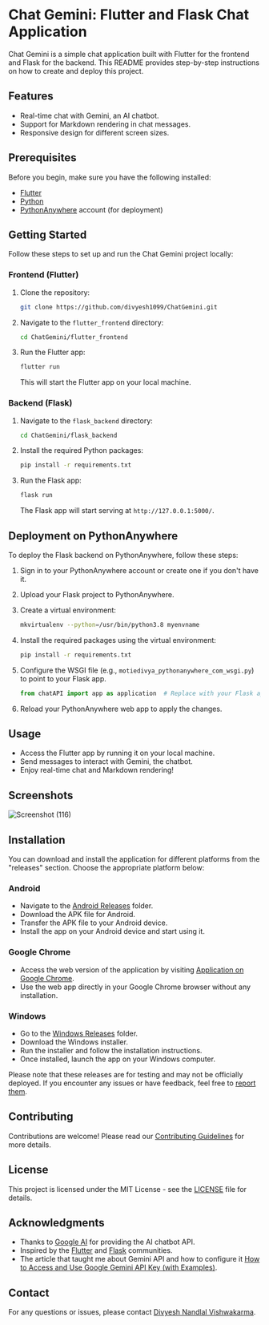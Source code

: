 # Chat Gemini: Flutter and Flask Chat Application

Chat Gemini is a simple chat application built with Flutter for the frontend and Flask for the backend. This README provides step-by-step instructions on how to create and deploy this project.

## Features

- Real-time chat with Gemini, an AI chatbot.
- Support for Markdown rendering in chat messages.
- Responsive design for different screen sizes.

## Prerequisites

Before you begin, make sure you have the following installed:

- [Flutter](https://flutter.dev/docs/get-started/install)
- [Python](https://www.python.org/downloads/)
- [PythonAnywhere](https://www.pythonanywhere.com/) account (for deployment)

## Getting Started

Follow these steps to set up and run the Chat Gemini project locally:

### Frontend (Flutter)

1. Clone the repository:

   ```bash
   git clone https://github.com/divyesh1099/ChatGemini.git
   ```

2. Navigate to the `flutter_frontend` directory:

   ```bash
   cd ChatGemini/flutter_frontend
   ```

3. Run the Flutter app:

   ```bash
   flutter run
   ```

   This will start the Flutter app on your local machine.

### Backend (Flask)

1. Navigate to the `flask_backend` directory:

   ```bash
   cd ChatGemini/flask_backend
   ```

2. Install the required Python packages:

   ```bash
   pip install -r requirements.txt
   ```

3. Run the Flask app:

   ```bash
   flask run
   ```

   The Flask app will start serving at `http://127.0.0.1:5000/`.

## Deployment on PythonAnywhere

To deploy the Flask backend on PythonAnywhere, follow these steps:

1. Sign in to your PythonAnywhere account or create one if you don't have it.

2. Upload your Flask project to PythonAnywhere.

3. Create a virtual environment:

   ```bash
   mkvirtualenv --python=/usr/bin/python3.8 myenvname
   ```

4. Install the required packages using the virtual environment:

   ```bash
   pip install -r requirements.txt
   ```

5. Configure the WSGI file (e.g., `motiedivya_pythonanywhere_com_wsgi.py`) to point to your Flask app.

   ```python
   from chatAPI import app as application  # Replace with your Flask app name
   ```

6. Reload your PythonAnywhere web app to apply the changes.

## Usage

- Access the Flutter app by running it on your local machine.
- Send messages to interact with Gemini, the chatbot.
- Enjoy real-time chat and Markdown rendering!

## Screenshots

![Screenshot (116)](https://github.com/divyesh1099/ChatGemini/assets/65925922/382abbf0-c8e2-41e0-ae18-2648d9bf8d1f)

## Installation

You can download and install the application for different platforms from the "releases" section. Choose the appropriate platform below:

### Android

- Navigate to the [Android Releases](releases/Android) folder.
- Download the APK file for Android.
- Transfer the APK file to your Android device.
- Install the app on your Android device and start using it.

### Google Chrome

- Access the web version of the application by visiting [Application on Google Chrome](releases/Google%20Chrome).
- Use the web app directly in your Google Chrome browser without any installation.

### Windows

- Go to the [Windows Releases](releases/Windows) folder.
- Download the Windows installer.
- Run the installer and follow the installation instructions.
- Once installed, launch the app on your Windows computer.

Please note that these releases are for testing and may not be officially deployed. If you encounter any issues or have feedback, feel free to [report them](https://github.com/divyesh1099/ChatGemini/issues).

## Contributing

Contributions are welcome! Please read our [Contributing Guidelines](CONTRIBUTING.md) for more details.

## License

This project is licensed under the MIT License - see the [LICENSE](LICENSE) file for details.

## Acknowledgments

- Thanks to [Google AI](https://ai.google/) for providing the AI chatbot API.
- Inspired by the [Flutter](https://flutter.dev/) and [Flask](https://flask.palletsprojects.com/) communities.
- The article that taught me about Gemini API and how to configure it [How to Access and Use Google Gemini API Key (with Examples)](https://beebom.com/how-use-google-gemini-api-key/amp/). 

## Contact

For any questions or issues, please contact [Divyesh Nandlal Vishwakarma](https://github.com/divyesh1099).
